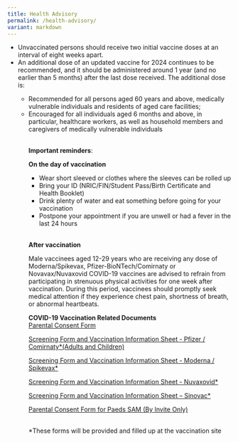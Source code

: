 ```yaml
---
title: Health Advisory
permalink: /health-advisory/
variant: markdown
---
```

<ul>
<li> Unvaccinated persons should receive two initial vaccine doses at an interval of eight weeks apart. </li>
<li> An additional dose of an updated vaccine for 2024 continues to be recommended, and it should be administered around 1 year (and no earlier than 5 months) after the last dose received. The additional dose is: </li> 	
<ul><li>Recommended for all persons aged 60 years and above, medically vulnerable individuals and residents of aged care facilities; 
	</li><li>Encouraged for all individuals aged 6 months and above, in particular, healthcare workers, as well as household members and caregivers of medically vulnerable individuals </li> <br>

**Important reminders**:

**On the day of vaccination**

* Wear short sleeved or clothes where the sleeves can be rolled up
* Bring your ID (NRIC/FIN/Student Pass/Birth Certificate and Health Booklet)
* Drink plenty of water and eat something before going for your vaccination
* Postpone your appointment if you are unwell or had a fever in the last 24 hours
<br>

**After vaccination**

Male vaccinees aged 12-29 years who are receiving any dose of Moderna/Spikevax, Pfizer-BioNTech/Comirnaty or Novavax/Nuvaxovid COVID-19 vaccines are advised to refrain from participating in strenuous physical activities for one week after vaccination. During this period, vaccinees should promptly seek medical attention if they experience chest pain, shortness of breath, or abnormal heartbeats.
 <br>
 
 **COVID-19 Vaccination Related Documents**<br>
 [Parental Consent Form](https://go.gov.sg/parcf) <br>
 
[Screening Form and Vaccination Information Sheet - Pfizer / Comirnaty*(Adults and Children)](http://go.gov.sg/visp)<br>

 [Screening Form and Vaccination Information Sheet - Moderna / Spikevax*](https://go.gov.sg/vism)<br>
 
 [Screening Form and Vaccination Information Sheet - Nuvaxovid*](https://go.gov.sg/visn)<br>
 
 [Screening Form and Vaccination Information Sheet – Sinovac*](https://go.gov.sg/viss)<br>
 
 [Parental Consent Form for Paeds SAM (By Invite Only)](https://go.gov.sg/sampcfv2)<br><br>
 
  *These forms will be provided and filled up at the vaccination site</ul></ul>